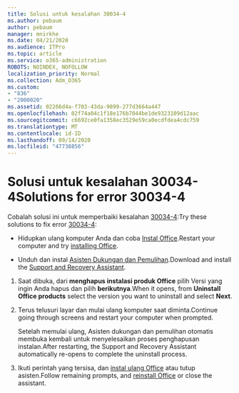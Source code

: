 ```yaml
---
title: Solusi untuk kesalahan 30034-4
ms.author: pebaum
author: pebaum
manager: mnirkhe
ms.date: 04/21/2020
ms.audience: ITPro
ms.topic: article
ms.service: o365-administration
ROBOTS: NOINDEX, NOFOLLOW
localization_priority: Normal
ms.collection: Adm_O365
ms.custom:
- "836"
- "2000020"
ms.assetid: 02266d4a-f703-43da-9899-277d3664a447
ms.openlocfilehash: 02f74a04c1f18e176b7044be1de9323109d12aac
ms.sourcegitcommit: c6692ce0fa1358ec3529e59ca0ecdfdea4cdc759
ms.translationtype: MT
ms.contentlocale: id-ID
ms.lasthandoff: 09/14/2020
ms.locfileid: "47738856"
---
```

# <a name="solutions-for-error-30034-4"></a><span data-ttu-id="e108d-102">Solusi untuk kesalahan 30034-4</span><span class="sxs-lookup"><span data-stu-id="e108d-102">Solutions for error 30034-4</span></span>

<span data-ttu-id="e108d-103">Cobalah solusi ini untuk memperbaiki kesalahan [30034-4](https://support.office.com/article/d5df89a9-0507-4b4c-92f9-22f457e630aa?wt.mc_id=Alchemy_ClientDIA):</span><span class="sxs-lookup"><span data-stu-id="e108d-103">Try these solutions to fix error [30034-4](https://support.office.com/article/d5df89a9-0507-4b4c-92f9-22f457e630aa?wt.mc_id=Alchemy_ClientDIA):</span></span>
  
- <span data-ttu-id="e108d-104">Hidupkan ulang komputer Anda dan coba [Instal Office](https://portal.office.com/OLS/MySoftware.aspx).</span><span class="sxs-lookup"><span data-stu-id="e108d-104">Restart your computer and try [installing Office](https://portal.office.com/OLS/MySoftware.aspx).</span></span>

- <span data-ttu-id="e108d-105">Unduh dan instal [Asisten Dukungan dan Pemulihan](https://aka.ms/SARA-OfficeUninstall-Alchemy).</span><span class="sxs-lookup"><span data-stu-id="e108d-105">Download and install the [Support and Recovery Assistant](https://aka.ms/SARA-OfficeUninstall-Alchemy).</span></span>

1. <span data-ttu-id="e108d-106">Saat dibuka, dari **menghapus instalasi produk Office** pilih Versi yang ingin Anda hapus dan pilih **berikutnya**.</span><span class="sxs-lookup"><span data-stu-id="e108d-106">When it opens, from **Uninstall Office products** select the version you want to uninstall and select **Next**.</span></span>

2. <span data-ttu-id="e108d-107">Terus telusuri layar dan mulai ulang komputer saat diminta.</span><span class="sxs-lookup"><span data-stu-id="e108d-107">Continue going through screens and restart your computer when prompted.</span></span>

    <span data-ttu-id="e108d-108">Setelah memulai ulang, Asisten dukungan dan pemulihan otomatis membuka kembali untuk menyelesaikan proses penghapusan instalan.</span><span class="sxs-lookup"><span data-stu-id="e108d-108">After restarting, the Support and Recovery Assistant automatically re-opens to complete the uninstall process.</span></span>

3. <span data-ttu-id="e108d-109">Ikuti perintah yang tersisa, dan [instal ulang Office](https://portal.office.com/OLS/MySoftware.aspx) atau tutup asisten.</span><span class="sxs-lookup"><span data-stu-id="e108d-109">Follow remaining prompts, and [reinstall Office](https://portal.office.com/OLS/MySoftware.aspx) or close the assistant.</span></span>
